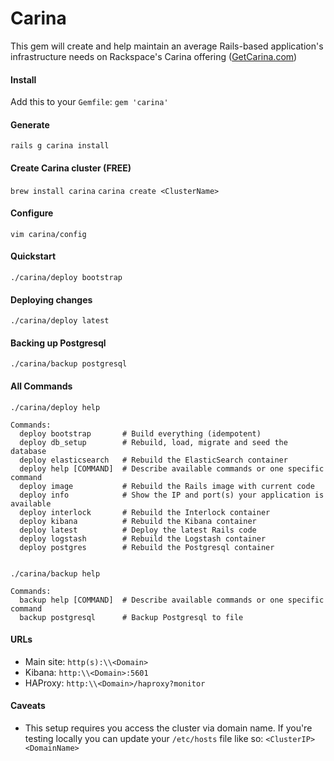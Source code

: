 # Carina

This gem will create and help maintain an average Rails-based application's infrastructure needs on Rackspace's Carina offering ([GetCarina.com](https://getcarina.com))

#### Install
Add this to your `Gemfile`:
`gem 'carina'`

#### Generate
`rails g carina install`

#### Create Carina cluster (FREE)
`brew install carina`
`carina create <ClusterName>`

#### Configure
`vim carina/config`

#### Quickstart
`./carina/deploy bootstrap`

#### Deploying changes
`./carina/deploy latest`

#### Backing up Postgresql
`./carina/backup postgresql`

#### All Commands
```
./carina/deploy help

Commands:
  deploy bootstrap       # Build everything (idempotent)
  deploy db_setup        # Rebuild, load, migrate and seed the database
  deploy elasticsearch   # Rebuild the ElasticSearch container
  deploy help [COMMAND]  # Describe available commands or one specific command
  deploy image           # Rebuild the Rails image with current code
  deploy info            # Show the IP and port(s) your application is available
  deploy interlock       # Rebuild the Interlock container
  deploy kibana          # Rebuild the Kibana container
  deploy latest          # Deploy the latest Rails code
  deploy logstash        # Rebuild the Logstash container
  deploy postgres        # Rebuild the Postgresql container


./carina/backup help

Commands:
  backup help [COMMAND]  # Describe available commands or one specific command
  backup postgresql      # Backup Postgresql to file
```  

#### URLs
* Main site: `http(s):\\<Domain>`
* Kibana: `http:\\<Domain>:5601`
* HAProxy: `http:\\<Domain>/haproxy?monitor`

#### Caveats
* This setup requires you access the cluster via domain name. If you're testing locally you can update your `/etc/hosts` file like so: `<ClusterIP> <DomainName>`
